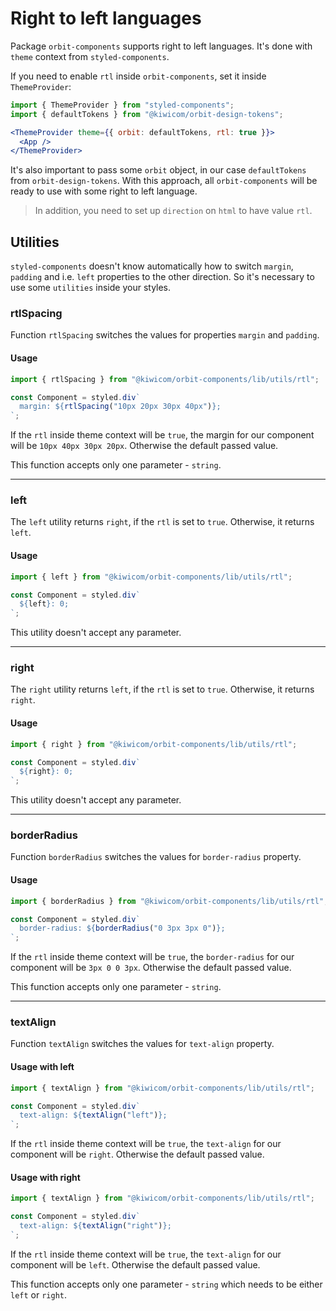 # Right to left languages

Package `orbit-components` supports right to left languages. It's done with `theme` context from `styled-components`.

If you need to enable `rtl` inside `orbit-components`, set it inside `ThemeProvider`:
```jsx
import { ThemeProvider } from "styled-components";
import { defaultTokens } from "@kiwicom/orbit-design-tokens";

<ThemeProvider theme={{ orbit: defaultTokens, rtl: true }}>
  <App />
</ThemeProvider>
```

It's also important to pass some `orbit` object, in our case `defaultTokens` from `orbit-design-tokens`.
With this approach, all `orbit-components` will be ready to use with some right to left language.

> In addition, you need to set up `direction` on `html` to have value `rtl`.

## Utilities

`styled-components` doesn't know automatically how to switch `margin`, `padding` and i.e. `left` properties to the other direction. So it's necessary to use some `utilities` inside your styles.

### rtlSpacing
Function `rtlSpacing` switches the values for properties `margin` and `padding`.

#### Usage
```jsx
import { rtlSpacing } from "@kiwicom/orbit-components/lib/utils/rtl";

const Component = styled.div`
  margin: ${rtlSpacing("10px 20px 30px 40px")};
`;
```
If the `rtl` inside theme context will be `true`, the margin for our component will be `10px 40px 30px 20px`. Otherwise the default passed value.

This function accepts only one parameter - `string`.

---

### left
The `left` utility returns `right`, if the `rtl` is set to `true`. Otherwise, it returns `left`.
#### Usage
```jsx
import { left } from "@kiwicom/orbit-components/lib/utils/rtl";

const Component = styled.div`
  ${left}: 0;
`;
```

This utility doesn't accept any parameter.

---

### right
The `right` utility returns `left`, if the `rtl` is set to `true`. Otherwise, it returns `right`.
#### Usage
```jsx
import { right } from "@kiwicom/orbit-components/lib/utils/rtl";

const Component = styled.div`
  ${right}: 0;
`;
```

This utility doesn't accept any parameter.

---

### borderRadius
Function `borderRadius` switches the values for `border-radius` property.

#### Usage
```jsx
import { borderRadius } from "@kiwicom/orbit-components/lib/utils/rtl";

const Component = styled.div`
  border-radius: ${borderRadius("0 3px 3px 0")};
`;
```
If the `rtl` inside theme context will be `true`, the `border-radius` for our component will be `3px 0 0 3px`. Otherwise the default passed value.

This function accepts only one parameter - `string`.

---

### textAlign
Function `textAlign` switches the values for `text-align` property.

#### Usage with left
```jsx
import { textAlign } from "@kiwicom/orbit-components/lib/utils/rtl";

const Component = styled.div`
  text-align: ${textAlign("left")};
`;
```
If the `rtl` inside theme context will be `true`, the `text-align` for our component will be `right`. Otherwise the default passed value.

#### Usage with right
```jsx
import { textAlign } from "@kiwicom/orbit-components/lib/utils/rtl";

const Component = styled.div`
  text-align: ${textAlign("right")};
`;
```
If the `rtl` inside theme context will be `true`, the `text-align` for our component will be `left`. Otherwise the default passed value.

This function accepts only one parameter - `string` which needs to be either `left` or `right`.
